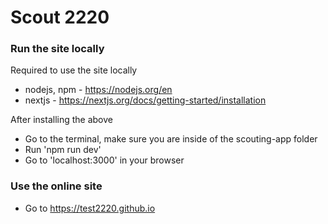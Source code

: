 # Scout 2220

### Run the site locally
Required to use the site locally
- nodejs, npm - https://nodejs.org/en
- nextjs - https://nextjs.org/docs/getting-started/installation

After installing the above
- Go to the terminal, make sure you are inside of the scouting-app folder
- Run 'npm run dev'
- Go to 'localhost:3000' in your browser

### Use the online site
- Go to https://test2220.github.io
